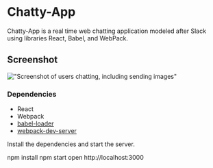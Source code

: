 # Chatty-App

Chatty-App is a real time web chatting application modeled after Slack using libraries React, Babel, and WebPack.

## Screenshot
!["Screenshot of users chatting, including sending images"](#)

### Dependencies

* React
* Webpack
* [babel-loader](https://github.com/babel/babel-loader)
* [webpack-dev-server](https://github.com/webpack/webpack-dev-server)

Install the dependencies and start the server.

npm install
npm start
open http://localhost:3000